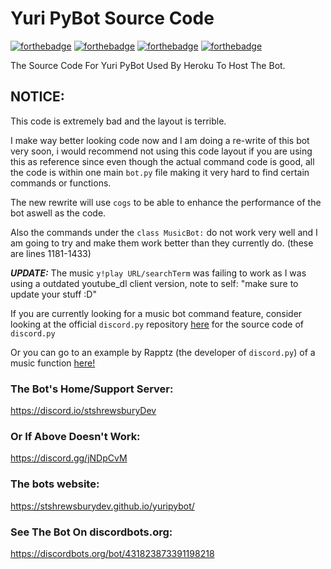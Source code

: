 # Yuri PyBot Source Code
[![forthebadge](https://forthebadge.com/images/badges/built-with-love.svg)](https://forthebadge.com)
[![forthebadge](https://forthebadge.com/images/badges/designed-in-ms-paint.svg)](https://forthebadge.com)
[![forthebadge](https://forthebadge.com/images/badges/made-with-python.svg)](https://forthebadge.com)
[![forthebadge](https://forthebadge.com/images/badges/powered-by-electricity.svg)](https://forthebadge.com)

The Source Code For Yuri PyBot Used By Heroku To Host The Bot.


## NOTICE: 
This code is extremely bad and the layout is terrible.

I make way better looking code now and I am doing a re-write of this bot very soon, i would recommend not using this code layout if you are using this as reference since even though the actual command code is good, all the code is within one main ``bot.py`` file making it very hard to find certain commands or functions.

The new rewrite will use ``cogs`` to be able to enhance the performance of the bot aswell as the code.

Also the commands under the ``class MusicBot:`` do not work very well and I am going to try and make them work better than they currently do. (these are lines 1181-1433)

___UPDATE:___
The music ```y!play URL/searchTerm``` was failing to work as I was using a outdated youtube_dl client version, note to self: "make sure to update your stuff :D"

If you are currently looking for a music bot command feature, consider looking at the official ``discord.py`` repository [here](https://github.com/Rapptz/discord.py) for the source code of ``discord.py``

Or you can go to an example by Rapptz (the developer of ``discord.py``) of a music function [here!](https://github.com/Rapptz/discord.py/blob/rewrite/examples/basic_voice.py)

### The Bot's Home/Support Server:
https://discord.io/stshrewsburyDev

### Or If Above Doesn't Work:
https://discord.gg/jNDpCvM

### The bots website:
https://stshrewsburydev.github.io/yuripybot/

### See The Bot On discordbots.org:
https://discordbots.org/bot/431823873391198218
